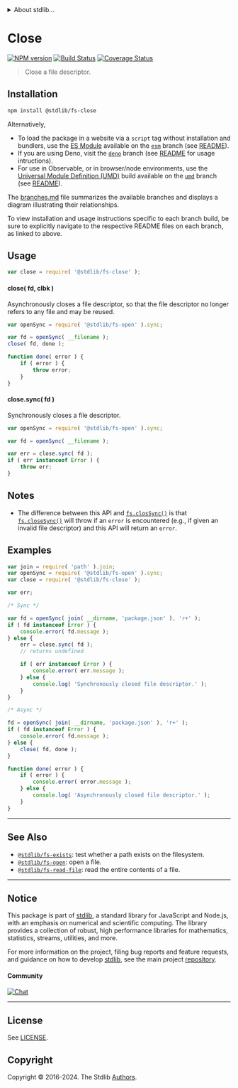 <!--

@license Apache-2.0

Copyright (c) 2019 The Stdlib Authors.

Licensed under the Apache License, Version 2.0 (the "License");
you may not use this file except in compliance with the License.
You may obtain a copy of the License at

   http://www.apache.org/licenses/LICENSE-2.0

Unless required by applicable law or agreed to in writing, software
distributed under the License is distributed on an "AS IS" BASIS,
WITHOUT WARRANTIES OR CONDITIONS OF ANY KIND, either express or implied.
See the License for the specific language governing permissions and
limitations under the License.

-->


<details>
  <summary>
    About stdlib...
  </summary>
  <p>We believe in a future in which the web is a preferred environment for numerical computation. To help realize this future, we've built stdlib. stdlib is a standard library, with an emphasis on numerical and scientific computation, written in JavaScript (and C) for execution in browsers and in Node.js.</p>
  <p>The library is fully decomposable, being architected in such a way that you can swap out and mix and match APIs and functionality to cater to your exact preferences and use cases.</p>
  <p>When you use stdlib, you can be absolutely certain that you are using the most thorough, rigorous, well-written, studied, documented, tested, measured, and high-quality code out there.</p>
  <p>To join us in bringing numerical computing to the web, get started by checking us out on <a href="https://github.com/stdlib-js/stdlib">GitHub</a>, and please consider <a href="https://opencollective.com/stdlib">financially supporting stdlib</a>. We greatly appreciate your continued support!</p>
</details>

# Close

[![NPM version][npm-image]][npm-url] [![Build Status][test-image]][test-url] [![Coverage Status][coverage-image]][coverage-url] <!-- [![dependencies][dependencies-image]][dependencies-url] -->

> Close a file descriptor.

<section class="installation">

## Installation

```bash
npm install @stdlib/fs-close
```

Alternatively,

-   To load the package in a website via a `script` tag without installation and bundlers, use the [ES Module][es-module] available on the [`esm`][esm-url] branch (see [README][esm-readme]).
-   If you are using Deno, visit the [`deno`][deno-url] branch (see [README][deno-readme] for usage intructions).
-   For use in Observable, or in browser/node environments, use the [Universal Module Definition (UMD)][umd] build available on the [`umd`][umd-url] branch (see [README][umd-readme]).

The [branches.md][branches-url] file summarizes the available branches and displays a diagram illustrating their relationships.

To view installation and usage instructions specific to each branch build, be sure to explicitly navigate to the respective README files on each branch, as linked to above.

</section>

<section class="usage">

## Usage

<!-- eslint-disable stdlib/no-redeclare -->

```javascript
var close = require( '@stdlib/fs-close' );
```

#### close( fd, clbk )

Asynchronously closes a file descriptor, so that the file descriptor no longer refers to any file and may be reused.

<!-- eslint-disable stdlib/no-redeclare -->

```javascript
var openSync = require( '@stdlib/fs-open' ).sync;

var fd = openSync( __filename );
close( fd, done );

function done( error ) {
    if ( error ) {
        throw error;
    }
}
```

#### close.sync( fd )

Synchronously closes a file descriptor.

<!-- eslint-disable stdlib/no-redeclare -->

```javascript
var openSync = require( '@stdlib/fs-open' ).sync;

var fd = openSync( __filename );

var err = close.sync( fd );
if ( err instanceof Error ) {
    throw err;
}
```

</section>

<!-- /.usage -->

<section class="notes">

## Notes

-   The difference between this API and [`fs.closSync()`][node-fs] is that [`fs.closeSync()`][node-fs] will throw if an `error` is encountered (e.g., if given an invalid file descriptor) and this API will return an `error`.

</section>

<!-- /.notes -->

<section class="examples">

## Examples

<!-- eslint-disable stdlib/no-redeclare -->

<!-- eslint no-undef: "error" -->

```javascript
var join = require( 'path' ).join;
var openSync = require( '@stdlib/fs-open' ).sync;
var close = require( '@stdlib/fs-close' );

var err;

/* Sync */

var fd = openSync( join( __dirname, 'package.json' ), 'r+' );
if ( fd instanceof Error ) {
    console.error( fd.message );
} else {
    err = close.sync( fd );
    // returns undefined

    if ( err instanceof Error ) {
        console.error( err.message );
    } else {
        console.log( 'Synchronously closed file descriptor.' );
    }
}

/* Async */

fd = openSync( join( __dirname, 'package.json' ), 'r+' );
if ( fd instanceof Error ) {
    console.error( fd.message );
} else {
    close( fd, done );
}

function done( error ) {
    if ( error ) {
        console.error( error.message );
    } else {
        console.log( 'Asynchronously closed file descriptor.' );
    }
}
```

</section>

<!-- /.examples -->

<!-- Section for related `stdlib` packages. Do not manually edit this section, as it is automatically populated. -->

<section class="related">

* * *

## See Also

-   <span class="package-name">[`@stdlib/fs-exists`][@stdlib/fs/exists]</span><span class="delimiter">: </span><span class="description">test whether a path exists on the filesystem.</span>
-   <span class="package-name">[`@stdlib/fs-open`][@stdlib/fs/open]</span><span class="delimiter">: </span><span class="description">open a file.</span>
-   <span class="package-name">[`@stdlib/fs-read-file`][@stdlib/fs/read-file]</span><span class="delimiter">: </span><span class="description">read the entire contents of a file.</span>

</section>

<!-- /.related -->

<!-- Section for all links. Make sure to keep an empty line after the `section` element and another before the `/section` close. -->


<section class="main-repo" >

* * *

## Notice

This package is part of [stdlib][stdlib], a standard library for JavaScript and Node.js, with an emphasis on numerical and scientific computing. The library provides a collection of robust, high performance libraries for mathematics, statistics, streams, utilities, and more.

For more information on the project, filing bug reports and feature requests, and guidance on how to develop [stdlib][stdlib], see the main project [repository][stdlib].

#### Community

[![Chat][chat-image]][chat-url]

---

## License

See [LICENSE][stdlib-license].


## Copyright

Copyright &copy; 2016-2024. The Stdlib [Authors][stdlib-authors].

</section>

<!-- /.stdlib -->

<!-- Section for all links. Make sure to keep an empty line after the `section` element and another before the `/section` close. -->

<section class="links">

[npm-image]: http://img.shields.io/npm/v/@stdlib/fs-close.svg
[npm-url]: https://npmjs.org/package/@stdlib/fs-close

[test-image]: https://github.com/stdlib-js/fs-close/actions/workflows/test.yml/badge.svg?branch=v0.2.2
[test-url]: https://github.com/stdlib-js/fs-close/actions/workflows/test.yml?query=branch:v0.2.2

[coverage-image]: https://img.shields.io/codecov/c/github/stdlib-js/fs-close/main.svg
[coverage-url]: https://codecov.io/github/stdlib-js/fs-close?branch=main

<!--

[dependencies-image]: https://img.shields.io/david/stdlib-js/fs-close.svg
[dependencies-url]: https://david-dm.org/stdlib-js/fs-close/main

-->

[chat-image]: https://img.shields.io/gitter/room/stdlib-js/stdlib.svg
[chat-url]: https://app.gitter.im/#/room/#stdlib-js_stdlib:gitter.im

[stdlib]: https://github.com/stdlib-js/stdlib

[stdlib-authors]: https://github.com/stdlib-js/stdlib/graphs/contributors

[umd]: https://github.com/umdjs/umd
[es-module]: https://developer.mozilla.org/en-US/docs/Web/JavaScript/Guide/Modules

[deno-url]: https://github.com/stdlib-js/fs-close/tree/deno
[deno-readme]: https://github.com/stdlib-js/fs-close/blob/deno/README.md
[umd-url]: https://github.com/stdlib-js/fs-close/tree/umd
[umd-readme]: https://github.com/stdlib-js/fs-close/blob/umd/README.md
[esm-url]: https://github.com/stdlib-js/fs-close/tree/esm
[esm-readme]: https://github.com/stdlib-js/fs-close/blob/esm/README.md
[branches-url]: https://github.com/stdlib-js/fs-close/blob/main/branches.md

[stdlib-license]: https://raw.githubusercontent.com/stdlib-js/fs-close/main/LICENSE

[node-fs]: https://nodejs.org/api/fs.html

<!-- <related-links> -->

[@stdlib/fs/exists]: https://github.com/stdlib-js/fs-exists

[@stdlib/fs/open]: https://github.com/stdlib-js/fs-open

[@stdlib/fs/read-file]: https://github.com/stdlib-js/fs-read-file

<!-- </related-links> -->

</section>

<!-- /.links -->
